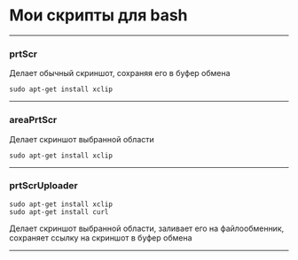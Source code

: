 # Мои скрипты для bash
---
### prtScr
Делает обычный скриншот, сохраняя его в буфер обмена
```
sudo apt-get install xclip
```
---
### areaPrtScr
Делает скриншот выбранной области
```
sudo apt-get install xclip
```
---
### prtScrUploader
```
sudo apt-get install xclip
sudo apt-get install curl
```
Делает скриншот выбранной области, заливает его на файлообменник, сохраняет ссылку на скриншот в буфер обмена

---